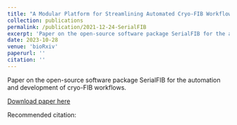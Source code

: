 ```yaml
---
title: "A Modular Platform for Streamlining Automated Cryo-FIB Workflows"
collection: publications
permalink: /publication/2021-12-24-SerialFIB
excerpt: 'Paper on the open-source software package SerialFIB for the automation and development of cryo-FIB workflows.'
date: 2023-10-28
venue: 'bioRxiv'
paperurl: ''
citation: ''
---
```

Paper on the open-source software package SerialFIB for the automation and development of cryo-FIB workflows.

[Download paper here](https://elifesciences.org/articles/70506)

Recommended citation: 